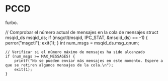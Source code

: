 # PCCD
furbo.


// Comprobar el número actual de mensajes en la cola de mensajes
    struct msqid_ds msqid_ds;
    if (msgctl(msqid, IPC_STAT, &msqid_ds) == -1) {
        perror("msgctl");
        exit(1);
    }
    int num_msgs = msqid_ds.msg_qnum;

    // Verificar si el número máximo de mensajes ha sido alcanzado
    if (num_msgs >= MAX_MESSAGES) {
        printf("No se pueden enviar más mensajes en este momento. Espere a que se retiren algunos mensajes de la cola.\n");
        exit(1);
    }
